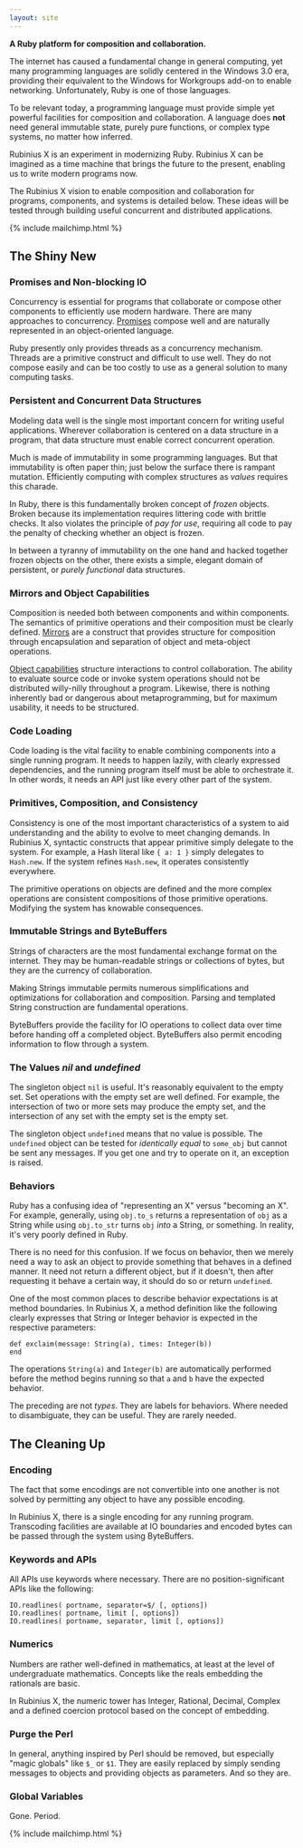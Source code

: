 ```yaml
---
layout: site
---
```


**A Ruby platform for composition and collaboration.**

The internet has caused a fundamental change in general computing, yet many
programming languages are solidly centered in the Windows 3.0 era,
providing their equivalent to the Windows for Workgroups add-on to enable
networking. Unfortunately, Ruby is one of those languages.

To be relevant today, a programming language must provide simple yet powerful
facilities for composition and collaboration. A language does **not** need
general immutable state, purely pure functions, or complex type systems, no
matter how inferred.

Rubinius X is an experiment in modernizing Ruby. Rubinius X can be imagined as
a time machine that brings the future to the present, enabling us to write
modern programs now.

The Rubinius X vision to enable composition and collaboration for programs,
components, and systems is detailed below. These ideas will be tested through
building useful concurrent and distributed applications.

{% include mailchimp.html %}

## The Shiny New

### Promises and Non-blocking IO

Concurrency is essential for programs that collaborate or compose other
components to efficiently use modern hardware. There are many approaches to
concurrency. [Promises](http://en.wikipedia.org/wiki/Futures_and_promises)
compose well and are naturally represented in an object-oriented language.

Ruby presently only provides threads as a concurrency mechanism. Threads are a
primitive construct and difficult to use well. They do not compose easily and
can be too costly to use as a general solution to many computing tasks.

### Persistent and Concurrent Data Structures

Modeling data well is the single most important concern for writing useful
applications. Wherever collaboration is centered on a data structure in a
program, that data structure must enable correct concurrent operation.

Much is made of immutability in some programming languages. But that
immutability is often paper thin; just below the surface there is rampant
mutation. Efficiently computing with complex structures as _values_ requires
this charade.

In Ruby, there is this fundamentally broken concept of _frozen_ objects. Broken
because its implementation requires littering code with brittle checks. It also
violates the principle of _pay for use_, requiring all code to pay the penalty
of checking whether an object is frozen.

In between a tyranny of immutability on the one hand and hacked together frozen
objects on the other, there exists a simple, elegant domain of persistent, or
_purely functional_ data structures.

### Mirrors and Object Capabilities

Composition is needed both between components and within components. The
semantics of primitive operations and their composition must be clearly
defined. [Mirrors](http://bracha.org/mirrors.pdf) are a construct that
provides structure for composition through encapsulation and separation of
object and meta-object operations.

[Object capabilities](http://en.wikipedia.org/wiki/Object-capability_model)
structure interactions to control collaboration. The ability to evaluate source
code or invoke system operations should not be distributed willy-nilly
throughout a program. Likewise, there is nothing inherently bad or dangerous
about metaprogramming, but for maximum usability, it needs to be structured.

### Code Loading

Code loading is the vital facility to enable combining components into a single
running program. It needs to happen lazily, with clearly expressed
dependencies, and the running program itself must be able to orchestrate it. In
other words, it needs an API just like every other part of the system.

### Primitives, Composition, and Consistency

Consistency is one of the most important characteristics of a system to aid
understanding and the ability to evolve to meet changing demands. In Rubinius
X, syntactic constructs that appear primitive simply delegate to the system.
For example, a Hash literal like `{ a: 1 }` simply delegates to `Hash.new`. If
the system refines `Hash.new`, it operates consistently everywhere.

The primitive operations on objects are defined and the more complex operations
are consistent compositions of those primitive operations. Modifying the system
has knowable consequences.

### Immutable Strings and ByteBuffers

Strings of characters are the most fundamental exchange format on the internet.
They may be human-readable strings or collections of bytes, but they are the
currency of collaboration.

Making Strings immutable permits numerous simplifications and optimizations for
collaboration and composition. Parsing and templated String construction are
fundamental operations.

ByteBuffers provide the facility for IO operations to collect data over time
before handing off a completed object. ByteBuffers also permit encoding
information to flow through a system.

### The Values _nil_ and _undefined_

The singleton object `nil` is useful. It's reasonably equivalent to the empty
set. Set operations with the empty set are well defined. For example, the
intersection of two or more sets may produce the empty set, and the
intersection of any set with the empty set is the empty set.

The singleton object `undefined` means that no value is possible. The
`undefined` object can be tested for _identically equal_ to `some_obj` but
cannot be sent any messages. If you get one and try to operate on it, an
exception is raised.

### Behaviors

Ruby has a confusing idea of "representing an X" versus "becoming an X". For
example, generally, using `obj.to_s` returns a representation of `obj` as a
String while using `obj.to_str` turns `obj` _into_ a String, or something. In
reality, it's very poorly defined in Ruby.

There is no need for this confusion. If we focus on behavior, then we merely
need a way to ask an object to provide something that behaves in a defined
manner. It need not return a different object, but if it doesn't, then after
requesting it behave a certain way, it should do so or return `undefined`.

One of the most common places to describe behavior expectations is at method
boundaries. In Rubinius X, a method definition like the following clearly
expresses that String or Integer behavior is expected in the respective
parameters:

    def exclaim(message: String(a), times: Integer(b))
    end

The operations `String(a)` and `Integer(b)` are automatically performed before
the method begins running so that `a` and `b` have the expected behavior.

The preceding are not _types_. They are labels for behaviors. Where needed to
disambiguate, they can be useful. They are rarely needed.

## The Cleaning Up

### Encoding

The fact that some encodings are not convertible into one another is not solved
by permitting any object to have any possible encoding.

In Rubinius X, there is a single encoding for any running program. Transcoding
facilities are available at IO boundaries and encoded bytes can be passed
through the system using ByteBuffers.

### Keywords and APIs

All APIs use keywords where necessary. There are no position-significant APIs
like the following:

    IO.readlines( portname, separator=$/ [, options])
    IO.readlines( portname, limit [, options])
    IO.readlines( portname, separator, limit [, options])

### Numerics

Numbers are rather well-defined in mathematics, at least at the level of
undergraduate mathematics. Concepts like the reals embedding the rationals are
basic.

In Rubinius X, the numeric tower has Integer, Rational, Decimal, Complex and a
defined coercion protocol based on the concept of embedding.

### Purge the Perl

In general, anything inspired by Perl should be removed, but especially "magic
globals" like `$_` or `$1`. They are easily replaced by simply sending messages
to objects and providing objects as parameters. And so they are.

### Global Variables

Gone. Period.

{% include mailchimp.html %}

